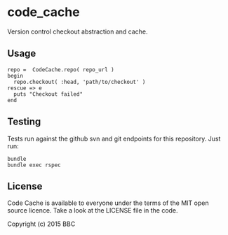 # code_cache
Version control checkout abstraction and cache.

## Usage

    repo =  CodeCache.repo( repo_url )
    begin
      repo.checkout( :head, 'path/to/checkout' )
    rescue => e
      puts "Checkout failed"
    end

## Testing

Tests run against the github svn and git endpoints for this repository. Just run:

    bundle
    bundle exec rspec
    
## License

Code Cache is available to everyone under the terms of the MIT open source licence. Take a look at the LICENSE file in the code.

Copyright (c) 2015 BBC
